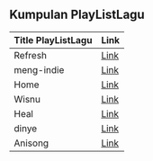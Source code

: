 ## Kumpulan PlayListLagu

| Title PlayListLagu | Link                                                                                 |
| ------------------ | ------------------------------------------------------------------------------------ |
| Refresh            | [Link](https://open.spotify.com/playlist/7cIURFx5EwguDa9EHwsJcZ?si=53ede343b8f24ab4) |
| meng-indie         | [Link](https://open.spotify.com/playlist/2NseThfOYUx4os0Wit8zBF?si=0768f8f5cc0f4e34) |
| Home               | [Link](https://open.spotify.com/playlist/5y6G7kVumKYa91O7PsPEUl?si=cbc61c10b7fc4b27) |
| Wisnu              | [Link](https://open.spotify.com/playlist/498qnx9hVn0TyVdLDobGB7?si=c4c2f0a14e93459c) |
| Heal               | [Link](https://open.spotify.com/playlist/3hsumwuU1MwSmQJkBCou0k?si=9d9120eca1924fc0) |
| dinye              | [Link](https://open.spotify.com/playlist/5wQySc67n42jZOVRwUVmW9?si=9ab0c58c88a343a5) |
| Anisong            | [Link](https://open.spotify.com/playlist/2NBDPhxBdbM6hH8VZMxv91?si=55ad7412c6be42b9)